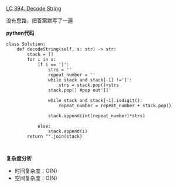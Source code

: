 [LC 394. Decode String](https://leetcode.com/problems/decode-string/)

没有思路，把答案默写了一遍

**python代码**
```
class Solution:
    def decodeString(self, s: str) -> str:
        stack = [] 
        for i in s:
            if i == ']':
                strs = ''
                repeat_number = ''
                while stack and stack[-1] !='[':
                    strs = stack.pop()+strs
                stack.pop() #pop out'[]'
        
                while stack and stack[-1].isdigit():
                    repeat_number = repeat_number + stack.pop()
                    
                stack.append(int(repeat_number)*strs)
            
            else:
                stack.append(i)
        return "".join(stack)
        


```

**复杂度分析**
- 时间复杂度：O(N)
- 空间复杂度：O(N)